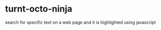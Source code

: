 turnt-octo-ninja
================

search for specific text on a web page  and it is highlighted using javascript
